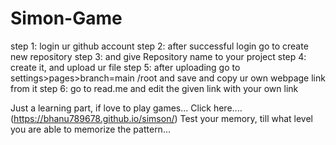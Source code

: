 # Simon-Game
step 1: login ur github account
step 2: after successful login go to create new repository
step 3: and give Repository name to your project
step 4: create it, and upload ur file
step 5: after uploading go to settings>pages>branch=main /root and save and copy ur own webpage link from it
step 6: go to read.me and edit the given link with your own link 

Just a learning part, if love to play games...
Click here....(https://bhanu789678.github.io/simson/)
Test your memory, till what level you are able to memorize the pattern...

